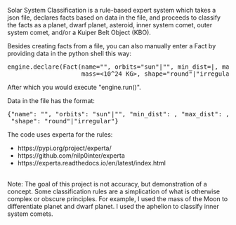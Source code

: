 Solar System Classification is a rule-based expert system which takes a json file, declares facts based on data in the file, and proceeds to classify the facts as a planet,
dwarf planet, asteroid, inner system comet, outer system comet, and/or a Kuiper Belt Object (KBO).

Besides creating facts from a file, you can also manually enter a Fact by providing data in the python shell this way:
<pre>
engine.declare(Fact(name="<name>", orbits="sun"|"<name>", min_dist=<AU from sun>|<KM from parent>, max_dist=<AU from sun>|<KM from parent>, diameter=<KM diameter>,
                    mass=<10^24 KG>, shape="round"|"irregular")
</pre>
After which you would execute "engine.run()".

Data in the file has the format:
<pre>
{"name": "<name>", "orbits": "sun"|"<name>", "min_dist": <number>, "max_dist": <number>, "diameter": <number>, "mass": <number>,
 "shape": "round"|"irregular"}
</pre>

The code uses experta for the rules:
<ul>
  <li>https://pypi.org/project/experta/</li>
  <li>https://github.com/nilp0inter/experta</li>
  <li>https://experta.readthedocs.io/en/latest/index.html</li>
</ul>
<br>
Note: The goal of this project is not accuracy, but demonstration of a concept. Some classification rules are a simplication of what is otherwise complex or obscure principles.
For example, I used the mass of the Moon to differentiate planet and dwarf planet. I used the aphelion to classify inner system comets. 
